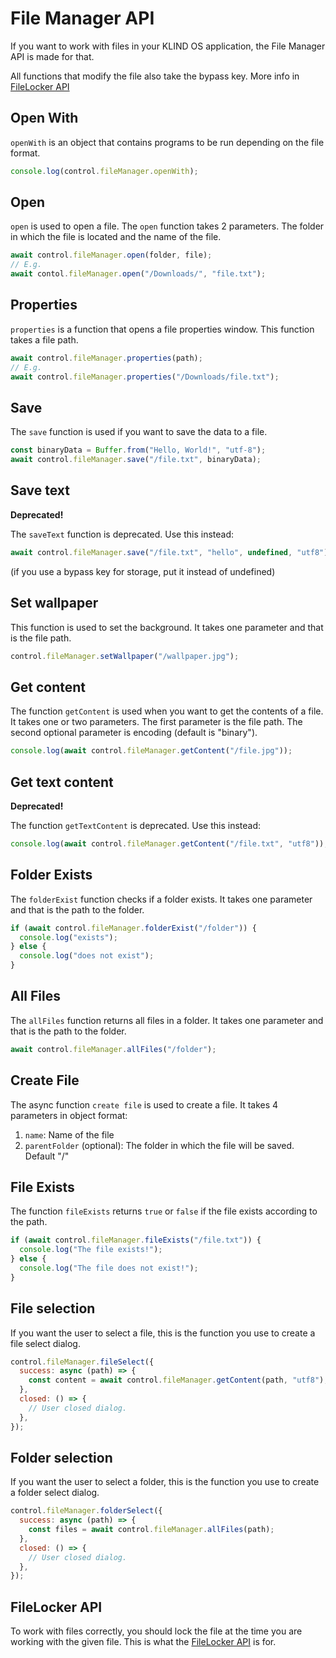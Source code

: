 # File Manager API

If you want to work with files in your KLIND OS application, the File Manager API is made for that.

All functions that modify the file also take the bypass key. More info in [FileLocker API](filelocker.md)

## Open With

`openWith` is an object that contains programs to be run depending on the file format.

```javascript
console.log(control.fileManager.openWith);
```

## Open

`open` is used to open a file. The `open` function takes 2 parameters. The folder in which the file is located and the name of the file.

```javascript
await control.fileManager.open(folder, file);
// E.g.
await contol.fileManager.open("/Downloads/", "file.txt");
```

## Properties

`properties` is a function that opens a file properties window. This function takes a file path.

```javascript
await control.fileManager.properties(path);
// E.g.
await control.fileManager.properties("/Downloads/file.txt");
```

## Save

The `save` function is used if you want to save the data to a file.

```javascript
const binaryData = Buffer.from("Hello, World!", "utf-8");
await control.fileManager.save("/file.txt", binaryData);
```

## Save text

**Deprecated!**

The `saveText` function is deprecated. Use this instead:

```javascript
await control.fileManager.save("/file.txt", "hello", undefined, "utf8");
```

(if you use a bypass key for storage, put it instead of undefined)

## Set wallpaper

This function is used to set the background. It takes one parameter and that is the file path.

```javascript
control.fileManager.setWallpaper("/wallpaper.jpg");
```

## Get content

The function `getContent` is used when you want to get the contents of a file. It takes one or two parameters. The first parameter is the file path. The second optional parameter is encoding (default is "binary").

```javascript
console.log(await control.fileManager.getContent("/file.jpg"));
```

## Get text content

**Deprecated!**

The function `getTextContent` is deprecated. Use this instead:

```javascript
console.log(await control.fileManager.getContent("/file.txt", "utf8"));
```

## Folder Exists

The `folderExist` function checks if a folder exists. It takes one parameter and that is the path to the folder.

```javascript
if (await control.fileManager.folderExist("/folder")) {
  console.log("exists");
} else {
  console.log("does not exist");
}
```

## All Files

The `allFiles` function returns all files in a folder. It takes one parameter and that is the path to the folder.

```javascript
await control.fileManager.allFiles("/folder");
```

## Create File

The async function `create file` is used to create a file. It takes 4 parameters in object format:

1. `name`: Name of the file
2. `parentFolder` (optional): The folder in which the file will be saved. Default "/"

## File Exists

The function `fileExists` returns `true` or `false` if the file exists according to the path.

```javascript
if (await control.fileManager.fileExists("/file.txt")) {
  console.log("The file exists!");
} else {
  console.log("The file does not exist!");
}
```

## File selection

If you want the user to select a file, this is the function you use to create a file select dialog.

```javascript
control.fileManager.fileSelect({
  success: async (path) => {
    const content = await control.fileManager.getContent(path, "utf8");
  },
  closed: () => {
    // User closed dialog.
  },
});
```

## Folder selection

If you want the user to select a folder, this is the function you use to create a folder select dialog.

```javascript
control.fileManager.folderSelect({
  success: async (path) => {
    const files = await control.fileManager.allFiles(path);
  },
  closed: () => {
    // User closed dialog.
  },
});
```

## FileLocker API

To work with files correctly, you should lock the file at the time you are working with the given file. This is what the [FileLocker API](filelocker.md) is for.
